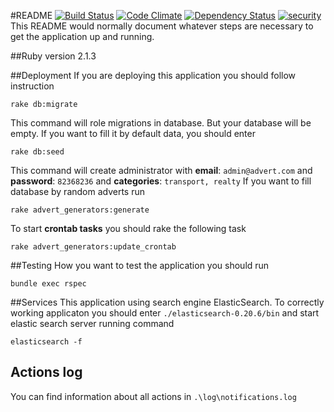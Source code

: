 #README
[![Build Status](https://travis-ci.org/maxmilan/Adverts_desk.svg?branch=master)](https://travis-ci.org/maxmilan/Adverts_desk)
[![Code Climate](https://codeclimate.com/repos/542f3078e30ba07ca000458b/badges/57c0e0881f882cf72369/gpa.svg)](https://codeclimate.com/repos/542f3078e30ba07ca000458b/feed)
[![Dependency Status](https://gemnasium.com/maxmilan/Adverts_desk.svg)](https://gemnasium.com/maxmilan/Adverts_desk)
[![security](https://hakiri.io/github/maxmilan/Adverts_desk/master.svg)](https://hakiri.io/github/maxmilan/Adverts_desk/master)
This README would normally document whatever steps are necessary to get the
application up and running.

##Ruby version 2.1.3

##Deployment
If you are deploying this application you should follow instruction
```
rake db:migrate
```
This command will role migrations in database. But your database will be empty. If you want to
fill it by default data, you should enter
```
rake db:seed
```
This command will create administrator with **email**: `admin@advert.com` and **password**: `82368236`
and **categories**: `transport, realty`
If you want to fill database by random adverts run
```
rake advert_generators:generate
```
To start **crontab tasks** you should rake the following task
```
rake advert_generators:update_crontab
```

##Testing
How you want to test the application you should run
```
bundle exec rspec
```

##Services
This application using search engine ElasticSearch. To correctly working applicaton
you should enter `./elasticsearch-0.20.6/bin` and start elastic search server running command
```
elasticsearch -f
```

## Actions log
You can find information about all actions in `.\log\notifications.log`
